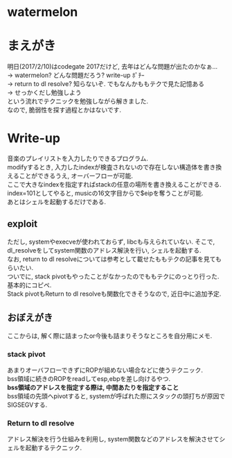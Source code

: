 # watermelon

# まえがき
明日(2017/2/10)はcodegate 2017だけど, 去年はどんな問題が出たのかなぁ...  
-> watermelon? どんな問題だろう? write-up ﾎﾟﾁｰ  
-> return to dl resolve? 知らないぞ. でもなんかももテクで見た記憶ある  
-> せっかくだし勉強しよう  
という流れでテクニックを勉強しながら解きました.  
なので, 脆弱性を探す過程とかはないです.  

# Write-up
音楽のプレイリストを入力したりできるプログラム.  
modifyするとき, 入力したindexが検査されないので存在しない構造体を書き換えることができるうえ, オーバーフローが可能.  
ここで大きなindexを指定すればstackの任意の場所を書き換えることができる.  
index=101としてやると, musicの16文字目からで$eipを奪うことが可能.  
あとはシェルを起動するだけである.  

## exploit
ただし, systemやexecveが使われておらず, libcも与えられていない. そこで, dl_resolveをしてsystem関数のアドレス解決を行い, シェルを起動する.  
なお, return to dl resolveについては参考として載せたももテクの記事を見てもらいたい.  
ついでに, stack pivotもやったことがなかったのでももテクにのっとり行った. 基本的にコピペ.  
Stack pivotもReturn to dl resolveも関数化できそうなので, 近日中に追加予定.  

## おぼえがき
ここからは, 解く際に詰まったor今後も詰まりそうなところを自分用にメモ.  
### stack pivot
あまりオーバフローできずにROPが組めない場合などに使うテクニック.  
bss領域に続きのROPをreadしてesp,ebpを差し向けるやつ.  
**bss領域のアドレスを指定する際は, 中間あたりを指定すること**  
bss領域の先頭へpivotすると, systemが呼ばれた際にスタックの頭打ちが原因でSIGSEGVする.  
### Return to dl resolve
アドレス解決を行う仕組みを利用し, system関数などのアドレスを解決させてシェルを起動するテクニック.  

